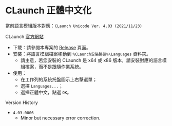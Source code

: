 # CLaunch 正體中文化

當前語言模組版本對應：`CLaunch Unicode Ver. 4.03 (2021/11/23)`

CLaunch [官方網站][CLaunch Official]

- 下載：請參閱本專案的 [Release](https://github.com/undecV/CLaunch_ZH-TW/releases) 頁面。
- 安裝：將語言模組檔案移動到 `%CLaunch安裝路徑%\Languages` 資料夾。
  - 請主意，若您安裝的 CLaunch 是 x64 或 x86 版本，請安裝對應的語言模組檔案，而不是跟隨作業系統。
- 使用：
  - 在工作列的系統托盤圖示上右擊選單；
  - 選擇 `Languages...`；
  - 選擇正體中文，點選 `OK`。

[CLaunch Official]: https://hp.vector.co.jp/authors/VA018351/claunch.html

Version History

- `4.03-0006`
  - Minor but necessary error correction.
